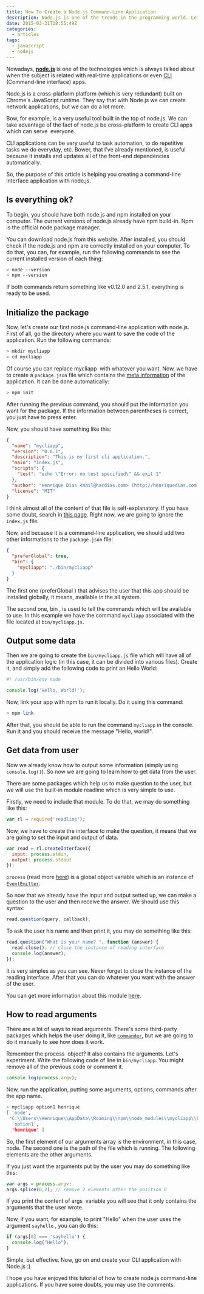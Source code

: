 ```yaml
---
title: How To Create a Node.js Command-Line Application
description: Node.js is one of the trends in the programming world. Let's learn how to create node.js command-line applications.
date: 2015-03-31T18:55:49Z
categories:
  - articles
tags:
  - javascript
  - nodejs
---
```


Nowadays, **[node.js](https://nodejs.org/)** is one of the technologies which is always talked about when the subject is related with real-time applications or even [CLI ](http://en.wikipedia.org/wiki/Command-line_interface)(Command-line interface) apps.

<!--more-->

Node.js is a cross-platform platform (which is very redundant) built on Chrome's JavaScript runtime. They say that with Node.js we can create network applications, but we can do a lot more.

Bow, for example, is a very useful tool built in the top of node.js. We can take advantage of the fact of node.js be cross-platform to create CLI apps which can serve  everyone.

CLI applications can be very useful to task automation, to do repetitive tasks we do everyday, etc. Bower, that I've already mentioned, is useful because it installs and updates all of the front-end dependencies automatically.

So, the purpose of this article is helping you creating a command-line interface application with node.js.

## Is everything ok?

To begin, you should have both node.js and npm installed on your computer. The current versions of node.js already have npm build-in. Npm is the official node package manager.

You can download node.js from this website. After installed, you should check if the node.js and npm are correctly installed on your computer. To do that, you can, for example, run the following commands to see the current installed version of each thing:

```bash
> node --version
> npm --version
```

If both commands return something like v0.12.0 and 2.5.1, everything is ready to be used.


## Initialize the package


Now, let's create our first node.js command-line application with node.js. First of all, go the directory where you want to save the code of the application. Run the following commands:

```bash
> mkdir mycliapp
> cd mycliapp
```


Of course you can replace mycliapp  with whatever you want. Now, we have to create a `package.json` file which contains the [meta information](http://en.wikipedia.org/wiki/Metadata) of the application. It can be done automatically:

```bash
> npm init
```

After running the previous command, you should put the information you want for the package. If the information between parentheses is correct, you just have to press enter.

Now, you should have something like this:

```json
{
  "name": "mycliapp",
  "version": "0.0.1",
  "description": "This is my first cli application.",
  "main": "index.js",
  "scripts": {
    "test": "echo \"Error: no test specified\" && exit 1"
  },
  "author": "Henrique Dias <mail@hacdias.com> (http://henriquedias.com)",
  "license": "MIT"
}
```


I think almost all of the content of that file is self-explanatory. If you have some doubt, search in [this page](https://docs.npmjs.com/files/package.json). Right now, we are going to ignore the `index.js` file.

Now, and because it is a command-line application, we should add two other informations to the `package.json` file:

```json
{
  "preferGlobal": true,
  "bin": {
    "mycliapp": "./bin/mycliapp"
  }
}
```

The first one (preferGlobal ) that advises the user that this app should be installed globally, it means, available in the all system.

The second one, bin , is used to tell the commands which will be available to use. In this example we have the command `mycliapp` associated with the file located at `bin/mycliapp.js`.

## Output some data

Then we are going to create the `bin/mycliapp.js` file which will have all of the application logic (in this case, it can be divided into various files). Create it, and simply add the following code to print an Hello World:

```javascript
#! /usr/bin/env node

console.log('Hello, World!');
```

Now, link your app with npm to run it locally. Do it using this command:

```bash
> npm link
```

After that, you should be able to run the command `mycliapp` in the console. Run it and you should receive the message "Hello, world!".

## Get data from user

Now we already know how to output some information (simply using `console.log()`). So now we are going to learn how to get data from the user.

There are some packages which help us to make question to the user, but we will use the built-in module readline which is very simple to use.

Firstly, we need to include that module. To do that, we may do something like this:

```javascript
var rl = require('readline');
```

Now, we have to create the interface to make the question, it means that we are going to set the input and output of data.

```javascript
var read = rl.createInterface({
  input: process.stdin,
  output: process.stdout
});
```

`process` (read more [here](https://nodejs.org/api/process.html#process_process)) is a global object variable which is an instance of [`EventEmitter`](https://nodejs.org/api/process.html#process_process).

So now that we already have the input and output setted up, we can make a question to the user and then receive the answer. We should use this syntax:

```javascript
read.question(query, callback);
```

To ask the user his name and then print it, you may do something like this:

```javascript
read.question("What is your name? ", function (answer) {
  read.close(); // close the instance of reading interface
  console.log(answer);
});
```

It is very simples as you can see. Never forget to close the instance of the reading interface. After that you can do whatever you want with the answer of the user.

You can get more information about this module [here](https://nodejs.org/api/readline.html).


## How to read arguments


There are a lot of ways to read arguments. There's some third-party packages which helps the user doing it, like [```commander```](https://www.npmjs.com/package/commander), but we are going to do it manually to see how does it work.

Remember the process  object? It also contains the arguments. Let's experiment. Write the following code of line in ```bin/mycliapp```. You might remove all of the previous code or comment it.

```javascript
console.log(process.argv);
```

Now, run the application, putting some arguments, options, commands after the app name.

```bash
> mycliapp option1 henrique
[ 'node',
 'C:\\Users\\Henrique\\AppData\\Roaming\\npm\\node_modules\\mycliapp\\bin\\mycliapp',
  'option1',
  'henrique' ]
```


So, the first element of our arguments array is the environment, in this case, node. The second one is the path of the file which is running. The following elements are the other arguments.

If you just want the arguments put by the user you may do something like this:

```javascript
var args = process.argv;
args.splice(0,2); // remove 2 elements after the position 0
```

If you print the content of args  variable you will see that it only contains the arguments that the user wrote.

Now, if you want, for example, to print "Hello" when the user uses the argument ```sayhello``` , you can do this:

```javascript
if (args[0] === 'sayhello') {
  console.log("Hello");
}
```


Simple, but effective. Now, go on and create your CLI application with Node.js :)

I hope you have enjoyed this tutorial of how to create node.js command-line applications. If you have some doubts, you may use the comments.
